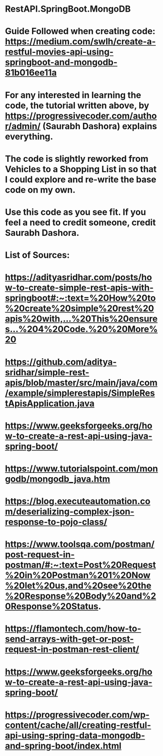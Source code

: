 # RestAPI.SpringBoot.MongoDB

# Guide Followed when creating code: https://medium.com/swlh/create-a-restful-movies-api-using-springboot-and-mongodb-81b016ee11a
# For any interested in learning the code, the tutorial written above, by https://progressivecoder.com/author/admin/ (Saurabh Dashora) explains everything.
# The code is slightly reworked from Vehicles to a Shopping List in so that I could explore and re-write the base code on my own.
# Use this code as you see fit. If you feel a need to credit someone, credit Saurabh Dashora.
# List of Sources:
# https://adityasridhar.com/posts/how-to-create-simple-rest-apis-with-springboot#:~:text=%20How%20to%20create%20simple%20rest%20apis%20with,...%20This%20ensures...%204%20Code.%20%20More%20
# https://github.com/aditya-sridhar/simple-rest-apis/blob/master/src/main/java/com/example/simplerestapis/SimpleRestApisApplication.java
# https://www.geeksforgeeks.org/how-to-create-a-rest-api-using-java-spring-boot/ 
# https://www.tutorialspoint.com/mongodb/mongodb_java.htm
# https://blog.executeautomation.com/deserializing-complex-json-response-to-pojo-class/
# https://www.toolsqa.com/postman/post-request-in-postman/#:~:text=Post%20Request%20in%20Postman%201%20Now%20let%20us,and%20see%20the%20Response%20Body%20and%20Response%20Status.
# https://flamontech.com/how-to-send-arrays-with-get-or-post-request-in-postman-rest-client/
# https://www.geeksforgeeks.org/how-to-create-a-rest-api-using-java-spring-boot/
# https://progressivecoder.com/wp-content/cache/all/creating-restful-api-using-spring-data-mongodb-and-spring-boot/index.html
